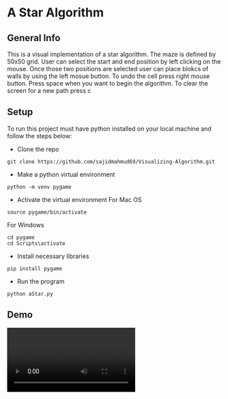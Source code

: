 # A Star Algorithm

## General Info
This is a visual implementation of a star algorithm. The maze is defined by 50x50 grid. 
User can select the start and end position by left clicking on the mouse. Once those two positions
are selected user can place blokcs of walls by using the left mosue button.
To undo the cell press right mouse button. Press space when you want to begin the algorithm.
To clear the screen for a new path press c

## Setup
To run this project must have python installed on your local machine and follow the steps below:
* Clone the repo
```
git clone https://github.com/sajidmahmud69/Visualizing-Algorithm.git
```
* Make a python virtual environment 
```
python -m venv pygame
```
* Activate the virtual environment
  For Mac OS
```
source pygame/bin/activate
```
  For Windows 
 ```
 cd pygame
 cd Scripts\activate
 ```
 * Install necessary libraries
 ```
 pip install pygame
 ```
 * Run the program
 ```
 python aStar.py
 ```
 ## Demo
 ![](AStarAlgorithm-gif.mov)
